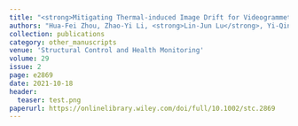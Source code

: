 ```yaml
---
title: "<strong>Mitigating Thermal‐induced Image Drift for Videogrammetric Technique in Support of Structural Monitoring Applications</strong>"
authors: "Hua‐Fei Zhou, Zhao‐Yi Li, <strong>Lin‐Jun Lu</strong>, Yi‐Qing Ni"
collection: publications
category: other_manuscripts
venue: 'Structural Control and Health Monitoring'
volume: 29
issue: 2
page: e2869
date: 2021-10-18
header:
  teaser: test.png
paperurl: https://onlinelibrary.wiley.com/doi/full/10.1002/stc.2869
---
```

